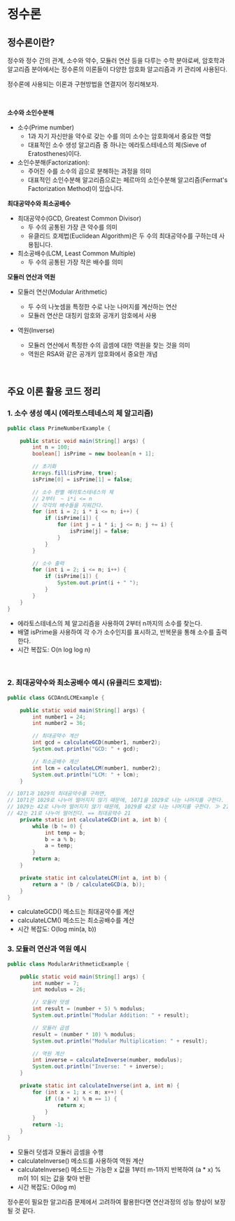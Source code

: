 # 정수론


## 정수론이란?
정수와 정수 간의 관계, 소수와 약수, 모듈러 연산 등을 다루는 수학 분야로써, 암호학과 알고리즘 분야에서는 정수론의 이론들이 다양한 암호화 알고리즘과 키 관리에 사용된다.

정수론에 사용되는 이론과 구현방법을 연결지어 정리해보자.

<br>

**소수와 소인수분해**

- 소수(Prime number)
     - 1과 자기 자신만을 약수로 갖는 수를 의미 소수는 암호화에서 중요한 역할
     - 대표적인 소수 생성 알고리즘 중 하나는 에라토스테네스의 체(Sieve of Eratosthenes)이다.
- 소인수분해(Factorization): 
    - 주어진 수를 소수의 곱으로 분해하는 과정을 의미
    - 대표적인 소인수분해 알고리즘으로는 페르마의 소인수분해 알고리즘(Fermat's Factorization Method)이 있습니다.

**최대공약수와 최소공배수**

- 최대공약수(GCD, Greatest Common Divisor)
    - 두 수의 공통된 가장 큰 약수를 의미
    - 유클리드 호제법(Euclidean Algorithm)은 두 수의 최대공약수를 구하는데 사용됩니다.
- 최소공배수(LCM, Least Common Multiple)
    - 두 수의 공통된 가장 작은 배수를 의미


**모듈러 연산과 역원**

- 모듈러 연산(Modular Arithmetic)
    - 두 수의 나눗셈을 특정한 수로 나눈 나머지를 계산하는 연산
    - 모듈러 연산은 대칭키 암호와 공개키 암호에서 사용
- 역원(Inverse)

    - 모듈러 연산에서 특정한 수의 곱셈에 대한 역원을 찾는 것을 의미
    - 역원은 RSA와 같은 공개키 암호화에서 중요한 개념

<br>

## 주요 이론 활용 코드 정리

### 1. 소수 생성 예시 (에라토스테네스의 체 알고리즘)
```java
public class PrimeNumberExample {

    public static void main(String[] args) {
        int n = 100;
        boolean[] isPrime = new boolean[n + 1];

        // 초기화
        Arrays.fill(isPrime, true);
        isPrime[0] = isPrime[1] = false;

        // 소수 판별 에라토스테네스의 체
        // 2부터  ~ i*i <= n
		// 각각의 배수들을 지워간다.
        for (int i = 2; i * i <= n; i++) {
            if (isPrime[i]) {
                for (int j = i * i; j <= n; j += i) {
                    isPrime[j] = false;
                }
            }
        }

        // 소수 출력
        for (int i = 2; i <= n; i++) {
            if (isPrime[i]) {
                System.out.print(i + " ");
            }
        }
    }
}
```

- 에라토스테네스의 체 알고리즘을 사용하여 2부터 n까지의 소수를 찾는다. 
- 배열 isPrime을 사용하여 각 수가 소수인지를 표시하고, 반복문을 통해 소수를 출력한다.
- 시간 복잡도: O(n log log n)

<br>

### 2. 최대공약수와 최소공배수 예시 (유클리드 호제법):
```java
public class GCDAndLCMExample {

    public static void main(String[] args) {
        int number1 = 24;
        int number2 = 36;

        // 최대공약수 계산
        int gcd = calculateGCD(number1, number2);
        System.out.println("GCD: " + gcd);

        // 최소공배수 계산
        int lcm = calculateLCM(number1, number2);
        System.out.println("LCM: " + lcm);
    }

// 1071과 1029의 최대공약수를 구하면,
// 1071은 1029로 나누어 떨어지지 않기 때문에, 1071을 1029로 나눈 나머지를 구한다. ≫ 42
// 1029는 42로 나누어 떨어지지 않기 때문에, 1029를 42로 나눈 나머지를 구한다. ≫ 21
// 42는 21로 나누어 떨어진다. == 최대공약수 21
    private static int calculateGCD(int a, int b) {
        while (b != 0) {
            int temp = b;
            b = a % b;
            a = temp;
        }
        return a;
    }

    private static int calculateLCM(int a, int b) {
        return a * (b / calculateGCD(a, b));
    }
}
```
- calculateGCD() 메소드는 최대공약수를 계산
- calculateLCM() 메소드는 최소공배수를 계산
- 시간 복잡도: O(log min(a, b))


### 3. 모듈러 연산과 역원 예시
```java
public class ModularArithmeticExample {

    public static void main(String[] args) {
        int number = 7;
        int modulus = 26;

        // 모듈러 덧셈
        int result = (number + 5) % modulus;
        System.out.println("Modular Addition: " + result);

        // 모듈러 곱셈
        result = (number * 10) % modulus;
        System.out.println("Modular Multiplication: " + result);

        // 역원 계산
        int inverse = calculateInverse(number, modulus);
        System.out.println("Inverse: " + inverse);
    }

    private static int calculateInverse(int a, int m) {
        for (int x = 1; x < m; x++) {
            if ((a * x) % m == 1) {
                return x;
            }
        }
        return -1;
    }
}

```

- 모듈러 덧셈과 모듈러 곱셈을 수행
-  calculateInverse() 메소드를 사용하여 역원 계산
 - calculateInverse() 메소드는 가능한 x 값을 1부터 m-1까지 반복하여 (a * x) % m이 1이 되는 값을 찾아 반환
 - 시간 복잡도: O(log m)

 정수론이 필요한 알고리즘 문제에서 고려하여 활용한다면 연산과정의 성능 향상이 보장될 것 같다.